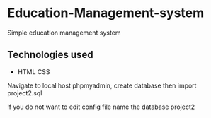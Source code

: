 # Education-Management-system
Simple education management system

## Technologies used

* HTML CSS

Navigate to local host  phpmyadmin, create database then import project2.sql

if you do not want to edit config file name the database project2
